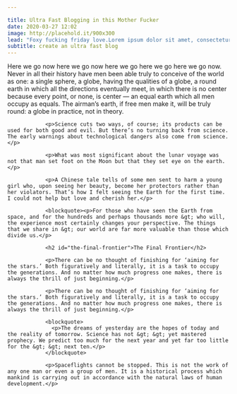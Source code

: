 ```yaml
---

title: Ultra Fast Blogging in this Mother Fucker
date: 2020-03-27 12:02
image: http://placehold.it/900x300
lead: "Foxy fucking friday love.Lorem ipsum dolor sit amet, consectetur adipiscing elit, sed do eiusmod tempor incididunt ut labore et dolore magna aliqua. Ut enim ad minim veniam, quis nostrud exercitation ullamco laboris nisi ut aliquip ex ea commodo consequat."
subtitle: create an ultra fast blog
---
```

 <p>Here we go now here we go now here we go here we go here we go now. Never in all their history have men been able truly to conceive of the world as one: a single sphere, a globe, having the qualities of a globe, a round earth in which all the directions eventually meet, in which there is no center because every point, or none, is center — an equal earth which all men occupy as equals. The airman’s earth, if free men make it, will be truly round: a globe in practice, not in theory.</p>

                <p>Science cuts two ways, of course; its products can be used for both good and evil. But there’s no turning back from science. The early warnings about technological dangers also come from science.</p>

                <p>What was most significant about the lunar voyage was not that man set foot on the Moon but that they set eye on the earth.</p>

                <p>A Chinese tale tells of some men sent to harm a young girl who, upon seeing her beauty, become her protectors rather than her violators. That’s how I felt seeing the Earth for the first time. I could not help but love and cherish her.</p>

                <blockquote><p>For those who have seen the Earth from space, and for the hundreds and perhaps thousands more &gt; who will, the experience most certainly changes your perspective. The things that we share in &gt; our world are far more valuable than those which divide us.</p>
</blockquote>

                <h2 id="the-final-frontier">The Final Frontier</h2>

                <p>There can be no thought of finishing for ‘aiming for the stars.’ Both figuratively and literally, it is a task to occupy the generations. And no matter how much progress one makes, there is always the thrill of just beginning.</p>

                <p>There can be no thought of finishing for ‘aiming for the stars.’ Both figuratively and literally, it is a task to occupy the generations. And no matter how much progress one makes, there is always the thrill of just beginning.</p>

                <blockquote>
                  <p>The dreams of yesterday are the hopes of today and the reality of tomorrow. Science has not &gt; &gt; yet mastered prophecy. We predict too much for the next year and yet far too little for the &gt; &gt; next ten.</p>
                </blockquote>

                <p>Spaceflights cannot be stopped. This is not the work of any one man or even a group of men. It is a historical process which mankind is carrying out in accordance with the natural laws of human development.</p>
